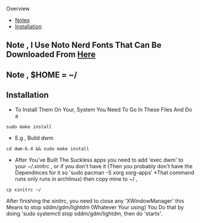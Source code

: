 Overview
* [Notes](#Note)
* [Installation](#Installation)
## Note , I Use Noto Nerd Fonts That Can Be Downloaded From [Here](https://nerdfonts.com)
## Note , $HOME = ~/
## Installation
* To Install Them On Your, System You Need To Go In These Files And Do a

```
sudo make install
```

* E.g , Build dwm

```
cd dwm-6.4 && sudo make install
```

* After You've Built The Suckless apps you need to add 'exec dwm' to your ~/.xinitrc , or if you don't have it (Then you probably don't have the Dependinces for it so 'sudo pacman -S xorg xorg-apps' *That command runs only runs in archlinux) then copy mine to ~/ ,

```
cp xinitrc ~/
```

After finishing the xinitrc, you need to close any 'XWindowManager' this Means to stop sddm/gdm/lightdm (Whatever Your using) You Do that by doing 'sudo systemctl stop sddm/gdm/lightdm, then do 'startx'.

